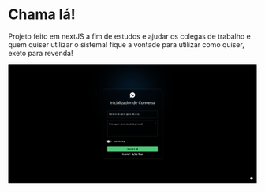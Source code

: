 # Chama lá!

Projeto feito em nextJS a fim de estudos e ajudar os colegas de trabalho e quem quiser utilizar o sistema! fique a vontade para utilizar como quiser, exeto para revenda!
 
<img src="https://github.com/rafaelRizzo/chama-la-nextjs/blob/main/chama-la.png">
